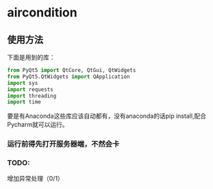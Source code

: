 # aircondition

## 使用方法

下面是用到的库：

```python
from PyQt5 import QtCore, QtGui, QtWidgets
from PyQt5.QtWidgets import QApplication
import sys
import requests
import threading
import time
```

要是有Anaconda这些库应该自动都有，没有anaconda的话pip install,配合Pycharm就可以运行。



### 运行前得先打开服务器端，不然会卡



### TODO:

增加异常处理（0/1）

